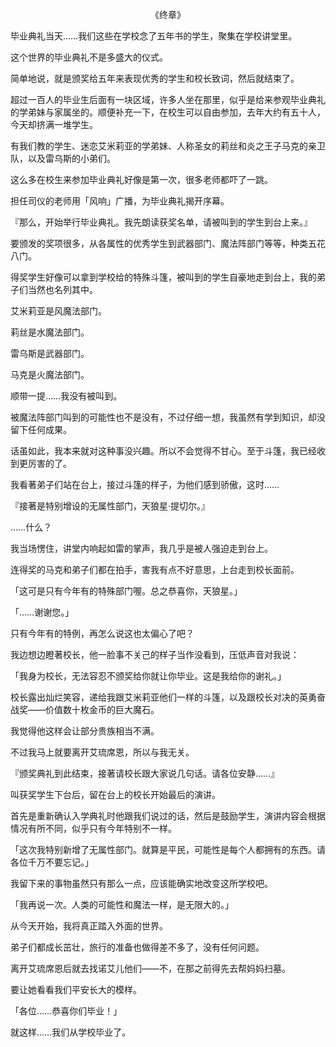 <p align="center">《终章》</p>

毕业典礼当天……我们这些在学校念了五年书的学生，聚集在学校讲堂里。

这个世界的毕业典礼不是多盛大的仪式。

简单地说，就是颁奖给五年来表现优秀的学生和校长致词，然后就结束了。

超过一百人的毕业生后面有一块区域，许多人坐在那里，似乎是给来参观毕业典礼的学弟妹与家属坐的。顺便补充一下，在校生可以自由参加，去年大约有五十人，今天却挤满一堆学生。

有我们教的学生、迷恋艾米莉亚的学弟妹、人称圣女的莉丝和炎之王子马克的亲卫队，以及雷乌斯的小弟们。

这么多在校生来参加毕业典礼好像是第一次，很多老师都吓了一跳。

担任司仪的老师用「风响」广播，为毕业典礼揭开序幕。

『那么，开始举行毕业典礼。我先朗读获奖名单，请被叫到的学生到台上来。』

要颁发的奖项很多，从各属性的优秀学生到武器部门、魔法阵部门等等，种类五花八门。

得奖学生好像可以拿到学校给的特殊斗篷，被叫到的学生自豪地走到台上，我的弟子们当然也名列其中。

艾米莉亚是风魔法部门。

莉丝是水魔法部门。

雷乌斯是武器部门。

马克是火魔法部门。

顺带一提……我没有被叫到。

被魔法阵部门叫到的可能性也不是没有，不过仔细一想，我虽然有学到知识，却没留下任何成果。

话虽如此，我本来就对这种事没兴趣。所以不会觉得不甘心。至于斗篷，我已经收到更厉害的了。

我看著弟子们站在台上，接过斗篷的样子，为他们感到骄傲，这时……

『接著是特别增设的无属性部门，天狼星·提切尔。』

……什么？

我当场愣住，讲堂内响起如雷的掌声，我几乎是被人强迫走到台上。

连得奖的马克和弟子们都在拍手，害我有点不好意思，上台走到校长面前。

「这可是只有今年有的特殊部门喔。总之恭喜你，天狼星。」

「……谢谢您。」

只有今年有的特例，再怎么说这也太偏心了吧？

我边想边瞪著校长，他一脸事不关己的样子当作没看到，压低声音对我说：

「我身为校长，无法容忍不颁奖给你就让你毕业。这是我给你的谢礼。」

校长露出灿烂笑容，递给我跟艾米莉亚他们一样的斗篷，以及跟校长对决的英勇奋战奖——价值数十枚金币的巨大魔石。

我觉得他这样会让部分贵族相当不满。

不过我马上就要离开艾琉席恩，所以与我无关。

『颁奖典礼到此结束，接著请校长跟大家说几句话。请各位安静……』

叫获奖学生下台后，留在台上的校长开始最后的演讲。

首先是重新确认入学典礼时他跟我们说过的话，然后是鼓励学生，演讲内容会根据情况有所不同，似乎只有今年特别不一样。

「这次我特别新增了无属性部门。就算是平民，可能性是每个人都拥有的东西。请各位千万不要忘记。」

我留下来的事物虽然只有那么一点，应该能确实地改变这所学校吧。

「我再说一次。人类的可能性和魔法一样，是无限大的。」

从今天开始，我将真正踏入外面的世界。

弟子们都成长茁壮，旅行的准备也做得差不多了，没有任何问题。

离开艾琉席恩后就去找诺艾儿他们——不，在那之前得先去帮妈妈扫墓。

要让她看看我们平安长大的模样。

「各位……恭喜你们毕业！」

就这样……我们从学校毕业了。

